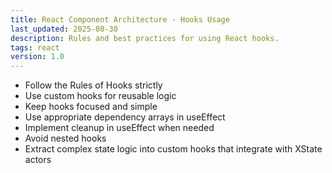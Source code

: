 ```yaml
---
title: React Component Architecture - Hooks Usage
last_updated: 2025-08-30
description: Rules and best practices for using React hooks.
tags: react
version: 1.0
---
```


- Follow the Rules of Hooks strictly
- Use custom hooks for reusable logic
- Keep hooks focused and simple
- Use appropriate dependency arrays in useEffect
- Implement cleanup in useEffect when needed
- Avoid nested hooks
- Extract complex state logic into custom hooks that integrate with XState actors
